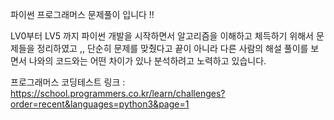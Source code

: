 파이썬 프로그래머스 문제풀이 입니다 !!

LV0부터 LV5 까지 파이썬 개발을 시작하면서 알고리즘을 이해하고 체득하기 위해서 문제들을 정리하였고 ,,
단순히 문제를 맞췄다고 끝이 아니라 다른 사람의 해설 풀이를 보면서 나와의 코드와는 어떤 차이가 있나 분석하려고 노력하고 있습니다.

프로그래머스 코딩테스트 링크 : https://school.programmers.co.kr/learn/challenges?order=recent&languages=python3&page=1
